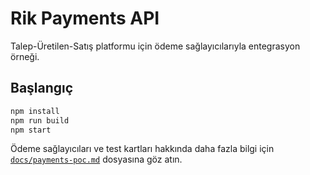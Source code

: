 # Rik Payments API

Talep-Üretilen-Satış platformu için ödeme sağlayıcılarıyla entegrasyon örneği.

## Başlangıç

```bash
npm install
npm run build
npm start
```

Ödeme sağlayıcıları ve test kartları hakkında daha fazla bilgi için [`docs/payments-poc.md`](docs/payments-poc.md) dosyasına göz atın.
